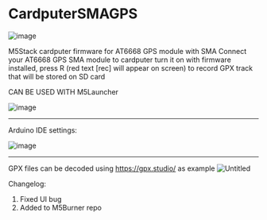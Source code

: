 # CardputerSMAGPS

![image](https://github.com/user-attachments/assets/d97fb0ba-7f60-4e1f-b1ea-70cd9504341f)

M5Stack cardputer firmware for AT6668 GPS module with SMA
Connect your AT6668 GPS SMA module to cardputer turn it on with firmware installed, 
press R (red text [rec] will appear on screen) to record GPX track that will be stored on SD card

CAN BE USED WITH M5Launcher

![image](https://github.com/user-attachments/assets/c1af0acb-eb10-4ba6-8a2d-aefacaa3fe95)
_________________________________________________________________________________________



Arduino IDE settings:

![image](https://github.com/user-attachments/assets/054379f2-aab8-4a13-81b6-1567e5efb57a)

_________________________________________________________________________________________


GPX files can be decoded using https://gpx.studio/ as example
![Untitled](https://github.com/user-attachments/assets/92b39a86-6958-46e7-85b2-8917ab74c5f7)


Changelog:
1. Fixed UI bug
2. Added to M5Burner repo
